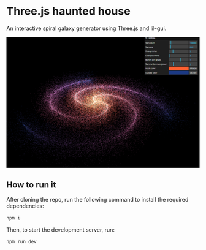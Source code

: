 # Three.js haunted house

An interactive spiral galaxy generator using Three.js and lil-gui.

[![See me on vercel](./docs/img/galaxy.png)](https://threejs-galaxy-apaydev.vercel.app)

## How to run it

After cloning the repo, run the following command to install the required dependencies:

```bash
npm i
```

Then, to start the development server, run:

```bash
npm run dev
```
